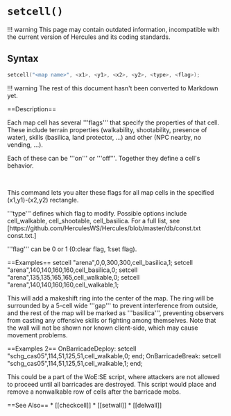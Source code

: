 # `setcell()`

!!! warning
	This page may contain outdated information, incompatible with the current version of Hercules and its coding standards.

## Syntax

```c
setcell("<map name>", <x1>, <y1>, <x2>, <y2>, <type>, <flag>);
```

!!! warning
	The rest of this document hasn't been converted to Markdown yet.

==Description==
<p>Each map cell has several '''flags''' that specify the properties of that cell.
These include terrain properties (walkability, shootability, presence of 
water), skills (basilica, land protector, ...) and other (NPC nearby, no 
vending, ...).</p>
<p>Each of these can be '''on''' or '''off'''. Together they define a cell's behavior.</p><br>
<p>This command lets you alter these flags for all map cells in the specified 
(x1,y1)-(x2,y2) rectangle.</p> 
<p>'''type''' defines which flag to modify. Possible options include cell_walkable,
cell_shootable, cell_basilica. For a full list, see [https://github.com/HerculesWS/Hercules/blob/master/db/const.txt const.txt.]</p>
<p>'''flag''' can be 0 or 1 (0:clear flag, 1:set flag). </p>
==Examples==
 	setcell "arena",0,0,300,300,cell_basilica,1;
 	setcell "arena",140,140,160,160,cell_basilica,0;
 	setcell "arena",135,135,165,165,cell_walkable,0;
 	setcell "arena",140,140,160,160,cell_walkable,1;
<p>This will add a makeshift ring into the center of the map. The ring will 
be surrounded by a 5-cell wide '''gap''' to prevent interference from outside, 
and the rest of the map will be marked as '''basilica''', preventing observers 
from casting any offensive skills or fighting among themselves. Note that 
the wall will not be shown nor known client-side, which may cause movement 
problems.</p>
==Examples 2==
 OnBarricadeDeploy:
 	setcell "schg_cas05",114,51,125,51,cell_walkable,0;
 	end;
 OnBarricadeBreak:
 	setcell "schg_cas05",114,51,125,51,cell_walkable,1;
 	end;
<p>This could be a part of the WoE:SE script, where attackers are not allowed
to proceed until all barricades are destroyed. This script would place and
remove a nonwalkable row of cells after the barricade mobs.</p>
==See Also==
* [[checkcell]]
* [[setwall]]
* [[delwall]]
